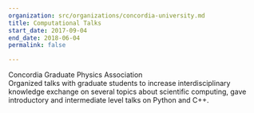 ```yaml
---
organization: src/organizations/concordia-university.md
title: Computational Talks
start_date: 2017-09-04
end_date: 2018-06-04
permalink: false

---
```

Concordia Graduate Physics Association  
Organized talks with graduate students to increase interdisciplinary knowledge exchange on several topics about scientific computing, gave introductory and intermediate level talks on Python and C++.